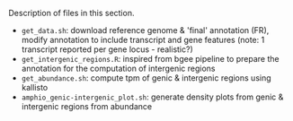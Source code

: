 Description of files in this section. 

- `get_data.sh`: download reference genome & 'final' annotation (FR), modify annotation to include transcript and gene features (note: 1 transcript reported per gene locus - realistic?)
- `get_intergenic_regions.R`: inspired from bgee pipeline to prepare the annotation for the computation of intergenic regions
- `get_abundance.sh`: compute tpm of genic & intergenic regions using kallisto
- `amphio_genic-intergenic_plot.sh`: generate density plots from genic & intergenic regions from abundance
